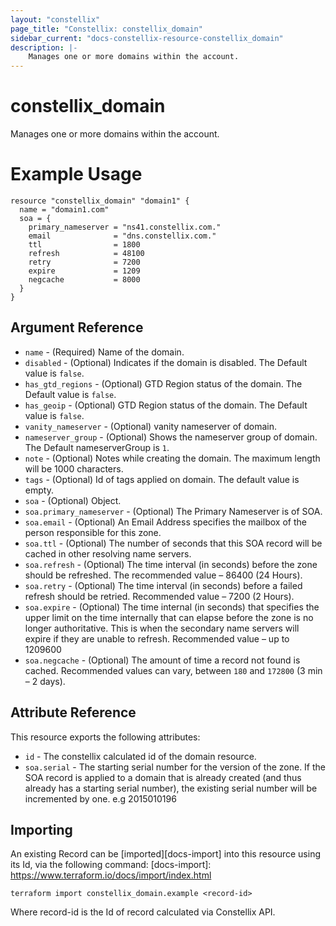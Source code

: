 ```yaml
---
layout: "constellix"
page_title: "Constellix: constellix_domain"
sidebar_current: "docs-constellix-resource-constellix_domain"
description: |-
    Manages one or more domains within the account.
---
```

# constellix_domain #
Manages one or more domains within the account.

# Example Usage #
```hcl
resource "constellix_domain" "domain1" {
  name = "domain1.com"
  soa = {
    primary_nameserver = "ns41.constellix.com."
    email              = "dns.constellix.com."
    ttl                = 1800
    refresh            = 48100
    retry              = 7200
    expire             = 1209
    negcache           = 8000
  }
}

```

## Argument Reference ##

* `name` - (Required) Name of the domain.
* `disabled` - (Optional) Indicates if the domain is disabled. The Default value is `false`.
* `has_gtd_regions` - (Optional) GTD Region status of the domain. The Default value is `false`.
* `has_geoip` - (Optional) GTD Region status of the domain. The Default value is `false`.
* `vanity_nameserver` - (Optional) vanity nameserver of domain.
* `nameserver_group` - (Optional) Shows the nameserver group of domain. The Default nameserverGroup is `1`.
* `note` - (Optional) Notes while creating the domain. The maximum length will be 1000 characters.
* `tags` - (Optional) Id of tags applied on domain. The default value is empty.
* `soa` - (Optional) Object.
* `soa.primary_nameserver` - (Optional) The Primary Nameserver is of SOA. 
* `soa.email` - (Optional) An Email Address specifies the mailbox of the person responsible for this zone. 
* `soa.ttl` - (Optional) The number of seconds that this SOA record will be cached in other resolving name servers. 
* `soa.refresh` - (Optional) The time interval (in seconds) before the zone should be refreshed. The recommended value – 86400 (24 Hours). 
* `soa.retry` - (Optional) The time interval (in seconds) before a failed refresh should be retried. Recommended value – 7200 (2 Hours). 
* `soa.expire` - (Optional) The time internal (in seconds) that specifies the upper limit on the time internally that can elapse before the zone is no longer authoritative. This is when the secondary name servers will expire if they are unable to refresh. Recommended value – up to 1209600
* `soa.negcache` - (Optional) The amount of time a record not found is cached. Recommended values can vary, between `180` and `172800` (3 min – 2 days). 

## Attribute Reference ##
This resource exports the following attributes:
* `id` - The constellix calculated id of the domain resource.
* `soa.serial` - The starting serial number for the version of the zone. If the SOA record is applied to a domain that is already created (and thus already has a starting serial number), the existing serial number will be incremented by one. e.g 2015010196

## Importing ##

An existing Record can be [imported][docs-import] into this resource using its Id, via the following command:
[docs-import]: https://www.terraform.io/docs/import/index.html


```
terraform import constellix_domain.example <record-id>
```

Where record-id is the Id of record calculated via Constellix API.